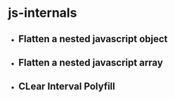 # js-internals

<ul>
<li><h2>Flatten a nested javascript object</h2> </li>
<li><h2>Flatten a nested javascript array</h2> </li>
<li><h2>CLear Interval Polyfill </h2> </li>
</ul>
